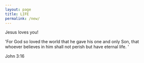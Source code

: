```yaml
---
layout: page
title: LIFE
permalink: /new/
---
```


Jesus loves you!

'For God so loved the world that he gave his one and only Son, that 
whoever believes in him shall not perish but have eternal life. '

John 3:16








